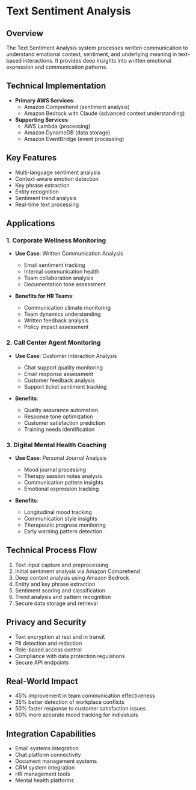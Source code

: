 # Text Sentiment Analysis

## Overview
The Text Sentiment Analysis system processes written communication to understand emotional context, sentiment, and underlying meaning in text-based interactions. It provides deep insights into written emotional expression and communication patterns.

## Technical Implementation
- **Primary AWS Services**: 
  - Amazon Comprehend (sentiment analysis)
  - Amazon Bedrock with Claude (advanced context understanding)
- **Supporting Services**:
  - AWS Lambda (processing)
  - Amazon DynamoDB (data storage)
  - Amazon EventBridge (event processing)

## Key Features
- Multi-language sentiment analysis
- Context-aware emotion detection
- Key phrase extraction
- Entity recognition
- Sentiment trend analysis
- Real-time text processing

## Applications

### 1. Corporate Wellness Monitoring
- **Use Case**: Written Communication Analysis
  - Email sentiment tracking
  - Internal communication health
  - Team collaboration analysis
  - Documentation tone assessment
  
- **Benefits for HR Teams**:
  - Communication climate monitoring
  - Team dynamics understanding
  - Written feedback analysis
  - Policy impact assessment

### 2. Call Center Agent Monitoring
- **Use Case**: Customer Interaction Analysis
  - Chat support quality monitoring
  - Email response assessment
  - Customer feedback analysis
  - Support ticket sentiment tracking
  
- **Benefits**:
  - Quality assurance automation
  - Response tone optimization
  - Customer satisfaction prediction
  - Training needs identification

### 3. Digital Mental Health Coaching
- **Use Case**: Personal Journal Analysis
  - Mood journal processing
  - Therapy session notes analysis
  - Communication pattern insights
  - Emotional expression tracking
  
- **Benefits**:
  - Longitudinal mood tracking
  - Communication style insights
  - Therapeutic progress monitoring
  - Early warning pattern detection

## Technical Process Flow
1. Text input capture and preprocessing
2. Initial sentiment analysis via Amazon Comprehend
3. Deep context analysis using Amazon Bedrock
4. Entity and key phrase extraction
5. Sentiment scoring and classification
6. Trend analysis and pattern recognition
7. Secure data storage and retrieval

## Privacy and Security
- Text encryption at rest and in transit
- PII detection and redaction
- Role-based access control
- Compliance with data protection regulations
- Secure API endpoints

## Real-World Impact
- 45% improvement in team communication effectiveness
- 35% better detection of workplace conflicts
- 50% faster response to customer satisfaction issues
- 60% more accurate mood tracking for individuals

## Integration Capabilities
- Email systems integration
- Chat platform connectivity
- Document management systems
- CRM system integration
- HR management tools
- Mental health platforms 